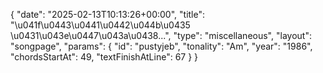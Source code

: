 {
    "date": "2025-02-13T10:13:26+00:00",
    "title": "\u041f\u0443\u0441\u0442\u044b\u0435 \u0431\u043e\u0447\u043a\u0438...",
    "type": "miscellaneous",
    "layout": "songpage",
    "params": {
        "id": "pustyjeb",
        "tonality": "Am",
        "year": "1986",
        "chordsStartAt": 49,
        "textFinishAtLine": 67
    }
}
